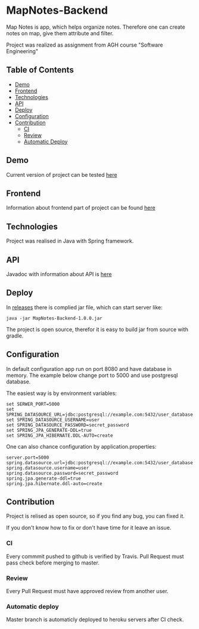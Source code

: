 # MapNotes-Backend

Map Notes is app, which helps organize notes.
Therefore one can create notes on map, give them attribute and filter.

Project was realized as assignment from AGH course "Software Engineering"

## Table of Contents

- [Demo](#demo)
- [Frontend](#frontend)
- [Technologies](#technologies)
- [API](#api)
- [Deploy](#deploy)
- [Configuration](#configuration)
- [Contribution](#contribution)
  - [CI](#ci)
  - [Review](#review)
  - [Automatic Deploy](#automatic-deploy)
  
## Demo

Current version of project can be tested [here](http://map-notes-backend.herokuapp.com/)

## Frontend

Information about frontend part of project can be found [here](https://github.com/Kotwic4/MapNotes-Frontend)

## Technologies

Project was realised in Java with Spring framework.

## API

Javadoc with information about API is [here](https://kotwic4.github.io/MapNotes-Backend/)

## Deploy

In [releases](https://github.com/Kotwic4/MapNotes-Backend/releases) there is complied jar file,
which can start server like:

```
java -jar MapNotes-Backend-1.0.0.jar
```

The project is open source, therefor it is easy to build jar from source with gradle.

## Configuration

In default configuration app run on port 8080 and have database in memory.
The example below change port to 5000 and use postgresql database.

The easiest way is by environment variables:
```
set SERWER_PORT=5000
set SPRING_DATASOURCE_URL=jdbc:postgresql://example.com:5432/user_database
set SPRING_DATASOURCE_USERNAME=user
set SPRING_DATASOURCE_PASSWORD=secret_password
set SPRING_JPA_GENERATE-DDL=true
set SPRING_JPA_HIBERNATE.DDL-AUTO=create
```

One can also chance configuration by application.properties:
``` 
server.port=5000
spring.datasource.url=jdbc:postgresql://example.com:5432/user_database
spring.datasource.username=user
spring.datasource.password=secret_password
spring.jpa.generate-ddl=true
spring.jpa.hibernate.ddl-auto=create
```

## Contribution

Project is relised as open source, so if you find any bug, you can fixed it.

If you don't know how to fix or don't have time for it leave an issue.

### CI

Every commmit pushed to github is verified by Travis.
Pull Request must pass check before merging to master.

### Review

Every Pull Request must have approved review from another user.

### Automatic deploy

Master branch is automaticly deployed to heroku servers after CI check.
